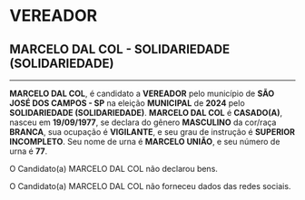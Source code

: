 # VEREADOR
## MARCELO DAL COL - SOLIDARIEDADE (SOLIDARIEDADE)
---
**MARCELO DAL COL**, é candidato a **VEREADOR** pelo município de **SÃO JOSÉ DOS CAMPOS - SP** na eleição **MUNICIPAL** de **2024** pelo **SOLIDARIEDADE (SOLIDARIEDADE)**.
**MARCELO DAL COL** é **CASADO(A)**, nasceu em **19/09/1977**, se declara do gênero **MASCULINO** da cor/raça **BRANCA**, sua ocupação é **VIGILANTE**, e seu grau de instrução é **SUPERIOR INCOMPLETO**.
Seu nome de urna é **MARCELO UNIÃO**, e seu número de urna é **77**.

O Candidato(a) MARCELO DAL COL não declarou bens.


O Candidato(a) MARCELO DAL COL não forneceu dados das redes sociais.